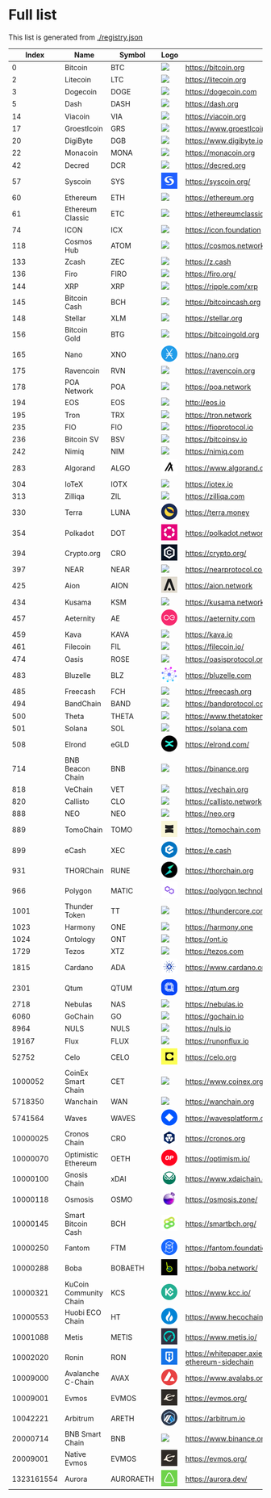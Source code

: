 # Full list

This list is generated from [./registry.json](../registry.json)

| Index   | Name             | Symbol | Logo                                                                                                                        | URL                           |
| ------- | ---------------- | ------ | --------------------------------------------------------------------------------------------------------------------------- | ----------------------------- |
| 0       | Bitcoin          | BTC    | <img src="https://raw.githubusercontent.com/trustwallet/assets/master/blockchains/bitcoin/info/logo.png" width="32" />      | <https://bitcoin.org>         |
| 2       | Litecoin         | LTC    | <img src="https://raw.githubusercontent.com/trustwallet/assets/master/blockchains/litecoin/info/logo.png" width="32" />     | <https://litecoin.org>        |
| 3       | Dogecoin         | DOGE   | <img src="https://raw.githubusercontent.com/trustwallet/assets/master/blockchains/doge/info/logo.png" width="32" />         | <https://dogecoin.com>        |
| 5       | Dash             | DASH   | <img src="https://raw.githubusercontent.com/trustwallet/assets/master/blockchains/dash/info/logo.png" width="32" />         | <https://dash.org>            |
| 14      | Viacoin          | VIA    | <img src="https://raw.githubusercontent.com/trustwallet/assets/master/blockchains/viacoin/info/logo.png" width="32" />      | <https://viacoin.org>         |
| 17      | Groestlcoin      | GRS    | <img src="https://raw.githubusercontent.com/trustwallet/assets/master/blockchains/groestlcoin/info/logo.png" width="32" />  | <https://www.groestlcoin.org> |
| 20      | DigiByte         | DGB    | <img src="https://raw.githubusercontent.com/trustwallet/assets/master/blockchains/digibyte/info/logo.png" width="32" />     | <https://www.digibyte.io>     |
| 22      | Monacoin         | MONA   | <img src="https://raw.githubusercontent.com/trustwallet/assets/master/blockchains/monacoin/info/logo.png" width="32" />     | <https://monacoin.org>        |
| 42      | Decred           | DCR    | <img src="https://raw.githubusercontent.com/trustwallet/assets/master/blockchains/decred/info/logo.png" width="32" />       | <https://decred.org>          |
| 57      | Syscoin          | SYS    | <img src="https://raw.githubusercontent.com/trustwallet/assets/master/blockchains/syscoin/info/logo.png" width="32" />      | <https://syscoin.org/>        |
| 60      | Ethereum         | ETH    | <img src="https://raw.githubusercontent.com/trustwallet/assets/master/blockchains/ethereum/info/logo.png" width="32" />     | <https://ethereum.org>        |
| 61      | Ethereum Classic | ETC    | <img src="https://raw.githubusercontent.com/trustwallet/assets/master/blockchains/classic/info/logo.png" width="32" />      | <https://ethereumclassic.org> |
| 74      | ICON             | ICX    | <img src="https://raw.githubusercontent.com/trustwallet/assets/master/blockchains/icon/info/logo.png" width="32" />         | <https://icon.foundation>     |
| 118     | Cosmos Hub       | ATOM   | <img src="https://raw.githubusercontent.com/trustwallet/assets/master/blockchains/cosmos/info/logo.png" width="32" />       | <https://cosmos.network>      |
| 133     | Zcash            | ZEC    | <img src="https://raw.githubusercontent.com/trustwallet/assets/master/blockchains/zcash/info/logo.png" width="32" />        | <https://z.cash>              |
| 136     | Firo             | FIRO   | <img src="https://raw.githubusercontent.com/trustwallet/assets/master/blockchains/firo/info/logo.png" width="32" />         | <https://firo.org/>           |
| 144     | XRP              | XRP    | <img src="https://raw.githubusercontent.com/trustwallet/assets/master/blockchains/ripple/info/logo.png" width="32" />       | <https://ripple.com/xrp>      |
| 145     | Bitcoin Cash     | BCH    | <img src="https://raw.githubusercontent.com/trustwallet/assets/master/blockchains/bitcoincash/info/logo.png" width="32" />  | <https://bitcoincash.org>     |
| 148     | Stellar          | XLM    | <img src="https://raw.githubusercontent.com/trustwallet/assets/master/blockchains/stellar/info/logo.png" width="32" />      | <https://stellar.org>         |
| 156     | Bitcoin Gold     | BTG    | <img src="https://raw.githubusercontent.com/trustwallet/assets/master/blockchains/bitcoingold/info/logo.png" width="32" />  | <https://bitcoingold.org>     |
| 165     | Nano             | XNO    | <img src="https://raw.githubusercontent.com/trustwallet/assets/master/blockchains/nano/info/logo.png" width="32" />         | <https://nano.org>            |
| 175     | Ravencoin        | RVN    | <img src="https://raw.githubusercontent.com/trustwallet/assets/master/blockchains/ravencoin/info/logo.png" width="32" />    | <https://ravencoin.org>       |
| 178     | POA Network      | POA    | <img src="https://raw.githubusercontent.com/trustwallet/assets/master/blockchains/poa/info/logo.png" width="32" />          | <https://poa.network>         |
| 194     | EOS              | EOS    | <img src="https://raw.githubusercontent.com/trustwallet/assets/master/blockchains/eos/info/logo.png" width="32" />          | <http://eos.io>               |
| 195     | Tron             | TRX    | <img src="https://raw.githubusercontent.com/trustwallet/assets/master/blockchains/tron/info/logo.png" width="32" />         | <https://tron.network>        |
| 235     | FIO              | FIO    | <img src="https://raw.githubusercontent.com/trustwallet/assets/master/blockchains/fio/info/logo.png" width="32" />          | <https://fioprotocol.io>      |
| 236     | Bitcoin SV       | BSV    | <img src="https://raw.githubusercontent.com/trustwallet/assets/master/blockchains/bitcoinsv/info/logo.png" width="32" />    | <https://bitcoinsv.io>        |
| 242     | Nimiq            | NIM    | <img src="https://raw.githubusercontent.com/trustwallet/assets/master/blockchains/nimiq/info/logo.png" width="32" />        | <https://nimiq.com>           |
| 283     | Algorand         | ALGO   | <img src="https://raw.githubusercontent.com/trustwallet/assets/master/blockchains/algorand/info/logo.png" width="32" />     | <https://www.algorand.com/>   |
| 304     | IoTeX            | IOTX   | <img src="https://raw.githubusercontent.com/trustwallet/assets/master/blockchains/iotex/info/logo.png" width="32" />        | <https://iotex.io>            |
| 313     | Zilliqa          | ZIL    | <img src="https://raw.githubusercontent.com/trustwallet/assets/master/blockchains/zilliqa/info/logo.png" width="32" />      | <https://zilliqa.com>         |
| 330     | Terra            | LUNA   | <img src="https://raw.githubusercontent.com/trustwallet/assets/master/blockchains/terra/info/logo.png" width="32" />        | <https://terra.money>         |
| 354     | Polkadot         | DOT    | <img src="https://raw.githubusercontent.com/trustwallet/assets/master/blockchains/polkadot/info/logo.png" width="32" />     | <https://polkadot.network/>   |
| 394     | Crypto.org       | CRO    | <img src="https://raw.githubusercontent.com/trustwallet/assets/master/blockchains/cryptoorg/info/logo.png" width="32" />    | <https://crypto.org/>         |
| 397     | NEAR             | NEAR   | <img src="https://raw.githubusercontent.com/trustwallet/assets/master/blockchains/near/info/logo.png" width="32" />         | <https://nearprotocol.com>    |
| 425     | Aion             | AION   | <img src="https://raw.githubusercontent.com/trustwallet/assets/master/blockchains/aion/info/logo.png" width="32" />         | <https://aion.network>        |
| 434     | Kusama           | KSM    | <img src="https://raw.githubusercontent.com/trustwallet/assets/master/blockchains/kusama/info/logo.png" width="32" />       | <https://kusama.network>      |
| 457     | Aeternity        | AE     | <img src="https://raw.githubusercontent.com/trustwallet/assets/master/blockchains/aeternity/info/logo.png" width="32" />    | <https://aeternity.com>       |
| 459     | Kava             | KAVA   | <img src="https://raw.githubusercontent.com/trustwallet/assets/master/blockchains/kava/info/logo.png" width="32" />         | <https://kava.io>             |
| 461     | Filecoin         | FIL    | <img src="https://raw.githubusercontent.com/trustwallet/assets/master/blockchains/filecoin/info/logo.png" width="32" />     | <https://filecoin.io/>        |
| 474     | Oasis            | ROSE   | <img src="https://raw.githubusercontent.com/trustwallet/assets/master/blockchains/oasis/info/logo.png" width="32" />        | <https://oasisprotocol.org/>  |
| 483     | Bluzelle         | BLZ    | <img src="https://raw.githubusercontent.com/trustwallet/assets/master/blockchains/bluzelle/info/logo.png" width="32" />     | <https://bluzelle.com>        |
| 485     | Freecash         | FCH    | <img src="https://raw.githubusercontent.com/trustwallet/assets/master/blockchains/freecash/info/logo.png" width="32" />     | <https://freecash.org>        |
| 494     | BandChain        | BAND   | <img src="https://raw.githubusercontent.com/trustwallet/assets/master/blockchains/band/info/logo.png" width="32" />         | <https://bandprotocol.com/>   |
| 500     | Theta            | THETA  | <img src="https://raw.githubusercontent.com/trustwallet/assets/master/blockchains/theta/info/logo.png" width="32" />        | <https://www.thetatoken.org>  |
| 501     | Solana           | SOL    | <img src="https://raw.githubusercontent.com/trustwallet/assets/master/blockchains/solana/info/logo.png" width="32" />       | <https://solana.com>          |
| 508     | Elrond           | eGLD   | <img src="https://raw.githubusercontent.com/trustwallet/assets/master/blockchains/elrond/info/logo.png" width="32" />       | <https://elrond.com/>         |
| 714     | BNB Beacon Chain | BNB    | <img src="https://raw.githubusercontent.com/trustwallet/assets/master/blockchains/binance/info/logo.png" width="32" />      | <https://binance.org>         |
| 818     | VeChain          | VET    | <img src="https://raw.githubusercontent.com/trustwallet/assets/master/blockchains/vechain/info/logo.png" width="32" />      | <https://vechain.org>         |
| 820     | Callisto         | CLO    | <img src="https://raw.githubusercontent.com/trustwallet/assets/master/blockchains/callisto/info/logo.png" width="32" />     | <https://callisto.network>    |
| 888     | NEO              | NEO    | <img src="https://raw.githubusercontent.com/trustwallet/assets/master/blockchains/neo/info/logo.png" width="32" />          | <https://neo.org>             |
| 889     | TomoChain        | TOMO   | <img src="https://raw.githubusercontent.com/trustwallet/assets/master/blockchains/tomochain/info/logo.png" width="32" />    | <https://tomochain.com>       |
| 899     | eCash            | XEC    | <img src="https://raw.githubusercontent.com/trustwallet/assets/master/blockchains/ecash/info/logo.png" width="32" />        | <https://e.cash>              |
| 931     | THORChain        | RUNE   | <img src="https://raw.githubusercontent.com/trustwallet/assets/master/blockchains/thorchain/info/logo.png" width="32" />    | <https://thorchain.org>       |
| 966     | Polygon          | MATIC  | <img src="https://raw.githubusercontent.com/trustwallet/assets/master/blockchains/polygon/info/logo.png" width="32" />      | <https://polygon.technology>  |
| 1001    | Thunder Token    | TT     | <img src="https://raw.githubusercontent.com/trustwallet/assets/master/blockchains/thundertoken/info/logo.png" width="32" /> | <https://thundercore.com>     |
| 1023    | Harmony          | ONE    | <img src="https://raw.githubusercontent.com/trustwallet/assets/master/blockchains/harmony/info/logo.png" width="32" />      | <https://harmony.one>         |
| 1024    | Ontology         | ONT    | <img src="https://raw.githubusercontent.com/trustwallet/assets/master/blockchains/ontology/info/logo.png" width="32" />     | <https://ont.io>              |
| 1729    | Tezos            | XTZ    | <img src="https://raw.githubusercontent.com/trustwallet/assets/master/blockchains/tezos/info/logo.png" width="32" />        | <https://tezos.com>           |
| 1815    | Cardano          | ADA    | <img src="https://raw.githubusercontent.com/trustwallet/assets/master/blockchains/cardano/info/logo.png" width="32" />      | <https://www.cardano.org>     |
| 2301    | Qtum             | QTUM   | <img src="https://raw.githubusercontent.com/trustwallet/assets/master/blockchains/qtum/info/logo.png" width="32" />         | <https://qtum.org>            |
| 2718    | Nebulas          | NAS    | <img src="https://raw.githubusercontent.com/trustwallet/assets/master/blockchains/nebulas/info/logo.png" width="32" />      | <https://nebulas.io>          |
| 6060    | GoChain          | GO     | <img src="https://raw.githubusercontent.com/trustwallet/assets/master/blockchains/gochain/info/logo.png" width="32" />      | <https://gochain.io>          |
| 8964    | NULS             | NULS   | <img src="https://raw.githubusercontent.com/trustwallet/assets/master/blockchains/nuls/info/logo.png" width="32" />         | <https://nuls.io>             |
| 19167   | Flux             | FLUX   | <img src="https://raw.githubusercontent.com/trustwallet/assets/master/blockchains/zelcash/info/logo.png" width="32" />      | <https://runonflux.io>        |
| 52752   | Celo             | CELO   | <img src="https://raw.githubusercontent.com/trustwallet/assets/master/blockchains/celo/info/logo.png" width="32" />         | <https://celo.org>            |
| 1000052 | CoinEx Smart Chain | CET    | <img src="https://raw.githubusercontent.com/trustwallet/assets/master/blockchains/coinexsmartchain/info/logo.png" width="32" /> | <https://www.coinex.org/>     |
| 5718350 | Wanchain         | WAN    | <img src="https://raw.githubusercontent.com/trustwallet/assets/master/blockchains/wanchain/info/logo.png" width="32" />     | <https://wanchain.org>        |
| 5741564 | Waves            | WAVES  | <img src="https://raw.githubusercontent.com/trustwallet/assets/master/blockchains/waves/info/logo.png" width="32" />        | <https://wavesplatform.com>   |
| 10000025 | Cronos Chain     | CRO    | <img src="https://raw.githubusercontent.com/trustwallet/assets/master/blockchains/cronos/info/logo.png" width="32" />       | <https://cronos.org>          |
| 10000070 | Optimistic Ethereum | OETH   | <img src="https://raw.githubusercontent.com/trustwallet/assets/master/blockchains/optimism/info/logo.png" width="32" />     | <https://optimism.io/>        |
| 10000100 | Gnosis Chain     | xDAI   | <img src="https://raw.githubusercontent.com/trustwallet/assets/master/blockchains/xdai/info/logo.png" width="32" />         | <https://www.xdaichain.com>   |
| 10000118 | Osmosis          | OSMO   | <img src="https://raw.githubusercontent.com/trustwallet/assets/master/blockchains/osmosis/info/logo.png" width="32" />      | <https://osmosis.zone/>       |
| 10000145 | Smart Bitcoin Cash | BCH    | <img src="https://raw.githubusercontent.com/trustwallet/assets/master/blockchains/smartbch/info/logo.png" width="32" />     | <https://smartbch.org/>       |
| 10000250 | Fantom           | FTM    | <img src="https://raw.githubusercontent.com/trustwallet/assets/master/blockchains/fantom/info/logo.png" width="32" />       | <https://fantom.foundation>   |
| 10000288 | Boba             | BOBAETH | <img src="https://raw.githubusercontent.com/trustwallet/assets/master/blockchains/boba/info/logo.png" width="32" />         | <https://boba.network/>       |
| 10000321 | KuCoin Community Chain | KCS    | <img src="https://raw.githubusercontent.com/trustwallet/assets/master/blockchains/kcc/info/logo.png" width="32" />          | <https://www.kcc.io/>         |
| 10000553 | Huobi ECO Chain  | HT     | <img src="https://raw.githubusercontent.com/trustwallet/assets/master/blockchains/heco/info/logo.png" width="32" />         | <https://www.hecochain.com/en-us> |
| 10001088 | Metis            | METIS  | <img src="https://raw.githubusercontent.com/trustwallet/assets/master/blockchains/metis/info/logo.png" width="32" />        | <https://www.metis.io/>       |
| 10002020 | Ronin            | RON    | <img src="https://raw.githubusercontent.com/trustwallet/assets/master/blockchains/ronin/info/logo.png" width="32" />        | <https://whitepaper.axieinfinity.com/technology/ronin-ethereum-sidechain> |
| 10009000 | Avalanche C-Chain | AVAX   | <img src="https://raw.githubusercontent.com/trustwallet/assets/master/blockchains/avalanchec/info/logo.png" width="32" />   | <https://www.avalabs.org/>    |
| 10009001 | Evmos            | EVMOS  | <img src="https://raw.githubusercontent.com/trustwallet/assets/master/blockchains/evmos/info/logo.png" width="32" />        | <https://evmos.org/>          |
| 10042221 | Arbitrum         | ARETH  | <img src="https://raw.githubusercontent.com/trustwallet/assets/master/blockchains/arbitrum/info/logo.png" width="32" />     | <https://arbitrum.io>         |
| 20000714 | BNB Smart Chain  | BNB    | <img src="https://raw.githubusercontent.com/trustwallet/assets/master/blockchains/smartchain/info/logo.png" width="32" />   | <https://www.binance.org/en/smartChain> |
| 20009001 | Native Evmos     | EVMOS  | <img src="https://raw.githubusercontent.com/trustwallet/assets/master/blockchains/nativeevmos/info/logo.png" width="32" />  | <https://evmos.org/>          |
| 1323161554 | Aurora           | AURORAETH | <img src="https://raw.githubusercontent.com/trustwallet/assets/master/blockchains/aurora/info/logo.png" width="32" />       | <https://aurora.dev/>         |
